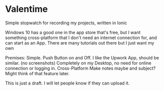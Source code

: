 # Valentime
Simple stopwatch for recording my projects, written in Ionic

Windows 10 has a good one in the app store that's free, but I want something cross-platform that I don't need an internet connection for, and can start as an App. There are many tutorials out there but I just want my own

Premises:
Simple. Push Button on and Off.
I like the Upwork App, should be similar. (no screenshots)
Completely on my Desktop, no need for online connection or logging in.
Cross-Platform
Make notes maybe and subject? Might think of that feature later.

This is just a draft. I will let people know if they can upload it.
